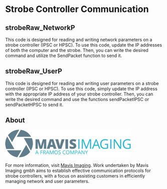 # Strobe Controller Communication

## strobeRaw_NetworkP

This code is designed for reading and writing network parameters on a strobe controller (IPSC or HPSC). To use this code, update the IP addresses of both the computer and the strobe. Then, you can write the desired command and utilize the SendPacket function to send it.

## strobeRaw_UserP

This code is designed for reading and writing user parameters on a strobe controller (IPSC or HPSC). To use this code, simply update the IP address with the appropriate IP address of your strobe controller. Then, you can write the desired command and use the functions sendPacketIPSC or sendPacketHPSC to send it.

## About

<img src="images/mavis.png" alt="Mavis Logo" width="400">




For more information, visit [Mavis Imaging](https://www.mavis-imaging.com/).
Work undertaken by Mavis Imaging gmbh aims to establish effective communication protocols for strobe controllers, with a focus on assisting customers in efficiently managing network and user parameters.
